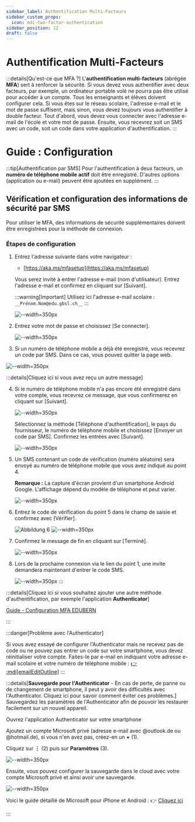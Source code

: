 ```yaml
---
sidebar_label: Authentification Multi-Facteurs
sidebar_custom_props:
  icon: mdi-two-factor-authentication
sidebar_position: 12
draft: false
---
```


# Authentification Multi-Facteurs

<Features />

:::details[Qu'est-ce que MFA ?]
L'**authentification multi-facteurs** (abrégée __MFA__) sert à renforcer la sécurité. Si vous devez vous authentifier avec deux facteurs, par exemple, un ordinateur portable volé ne pourra pas être utilisé pour accéder à un compte. Tous les enseignants et élèves doivent configurer cela. Si vous êtes sur le réseau scolaire, l'adresse e-mail et le mot de passe suffisent, mais sinon, vous devez toujours vous authentifier à double facteur.
Tout d'abord, vous devez vous connecter avec l'adresse e-mail de l'école et votre mot de passe.
Ensuite, vous recevrez soit un SMS avec un code, soit un code dans votre application d'authentification.
:::
# Guide : Configuration

:::tip[Authentification par SMS]
Pour l'authentification à deux facteurs, un **numéro de téléphone mobile actif** doit être enregistré. D'autres options (application ou e-mail) peuvent être ajoutées en supplément.
:::

## Vérification et configuration des informations de sécurité par SMS

Pour utiliser le MFA, des informations de sécurité supplémentaires doivent être enregistrées pour la méthode de connexion.

### Étapes de configuration

1. Entrez l'adresse suivante dans votre navigateur :
   - [https://aka.ms/mfasetup](https://aka.ms/mfasetup)

   Vous serez invité à entrer l'adresse e-mail (nom d'utilisateur). Entrez l'adresse e-mail et confirmez en cliquant sur [Suivant].

   :::warning[Important]
   Utilisez ici l'adresse e-mail scolaire : `__Prénom.Nom@edu.gbsl.ch__`
   :::

   ![--width=350px](../mfa/mfa1.jpg)

3. Entrez votre mot de passe et choisissez [Se connecter].

   ![--width=350px](../mfa/mfa2.jpg)

4. Si un numéro de téléphone mobile a déjà été enregistré, vous recevrez un code par SMS. Dans ce cas, vous pouvez quitter la page web.

![--width=350px](../mfa/mfa8.jpg)

:::details[Cliquez ici si vous avez reçu un autre message]

4. Si le numéro de téléphone mobile n'a pas encore été enregistré dans votre compte, vous recevrez ce message, que vous confirmerez en cliquant sur [Suivant].

   ![--width=350px](../mfa/mfa3.jpg)

   Sélectionnez la méthode [Téléphone d'authentification], le pays du fournisseur, le numéro de téléphone mobile et choisissez [Envoyer un code par SMS]. Confirmez les entrées avec [Suivant].

   ![--width=350px](../mfa/mfa4.jpg)

5. Un SMS contenant un code de vérification (numéro aléatoire) sera envoyé au numéro de téléphone mobile que vous avez indiqué au point 4.

   **Remarque :** La capture d'écran provient d'un smartphone Android Google. L'affichage dépend du modèle de téléphone et peut varier.

   ![--width=350px](../mfa/mfa5.jpg)

6. Entrez le code de vérification du point 5 dans le champ de saisie et confirmez avec [Vérifier].

   ![Abbildung 6](https://aka.ms/mfasetup)
   ![--width=350px](../mfa/mfa6.jpg)

7. Confirmez le message de fin en cliquant sur [Terminé].

   ![--width=350px](../mfa/mfa7.jpg)

8. Lors de la prochaine connexion via le lien du point 1, une invite demandera maintenant d'entrer le code SMS.

   ![--width=350px](../mfa/mfa8.jpg)
:::

:::details[Cliquez ici si vous souhaitez ajouter une autre méthode d'authentification, par exemple l'application __Authenticator__]

[Guide - Configuration MFA EDUBERN](https://erzbe.sharepoint.com/sites/EDUBERN-Infohub-Hilfsmittel/Lists/Hilfsmittel/Attachments/4/Anleitung%20-%20Einrichten%20MFA%20EDUBERN%20.pdf)

:::

:::danger[Problème avec l'Authenticator]

Si vous avez essayé de configurer l'Authenticator mais ne recevez pas de code ou ne pouvez pas entrer un code sur votre smartphone, vous devez réinitialiser votre compte. Faites-le par e-mail en indiquant votre adresse e-mail scolaire et votre numéro de téléphone mobile : [👉 :mdi[emailEditOutline]](mailto:soarhe.jahany@bernedu.ch?subject=Compte%20élève%20réinitialisation&body=Bonjour%20M.%20Jahany%2C%0A%0ABref%20je%20vous%20demande%20de%20réinitialiser%20mon%20compte%20%3A%0A%0A%40edu.gbsl.ch%0A%0ATéléphone%2007%0A%0AMerci%20beaucoup%20et%20cordialement)
:::

:::details[**Sauvegarde pour l'Authenticator** - En cas de perte, de panne ou de changement de smartphone, il peut y avoir des difficultés avec l'Authenticator. Cliquez ici pour savoir comment éviter ces problèmes.]
Sauvegardez les paramètres de l'Authenticator afin de pouvoir les restaurer facilement sur un nouvel appareil.

Ouvrez l'application Authenticator sur votre smartphone

Ajoutez un compte Microsoft privé (adresse e-mail avec @outlook.de ou @hotmail.de), si vous n'en avez pas, créez-en un __+__ (1).

Cliquez sur __⋮__ (2) puis sur __Paramètres__ (3).

![--width=350px](./AuthenticatorEinstellungen.png)

Ensuite, vous pouvez configurer la sauvegarde dans le cloud avec votre compte Microsoft privé et ainsi avoir une sauvegarde.

![--width=350px](./cloudsicherungauthenticator.png)

Voici le guide détaillé de Microsoft pour iPhone et Android : 👉 [Cliquez ici](https://support.microsoft.com/de-de/account-billing/sichern-von-kontoanmeldeinformationen-in-microsoft-authenticator-bb939936-7a8d-4e88-bc43-49bc1a700a40#ID0EBJ=iOS)

:::
